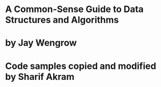 # A Common-Sense Guide to Data Structures and Algorithms
# by Jay Wengrow
# Code samples copied and modified by Sharif Akram
